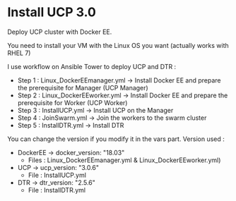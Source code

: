 # Install UCP 3.0
Deploy UCP cluster with Docker EE.

You need to install your VM with the Linux OS you want (actually works with RHEL 7)

I use workflow on Ansible Tower to deploy UCP and DTR :
* Step 1 : Linux_DockerEEmanager.yml -> Install Docker EE and prepare the prerequisite for Manager (UCP Manager)
* Step 2 : Linux_DockerEEworker.yml -> Install Docker EE and prepare the prerequisite for Worker (UCP Worker)
* Step 3 : InstallUCP.yml -> Install UCP on the Manager
* Step 4 : JoinSwarm.yml -> Join the workers to the swarm cluster
* Step 5 : InstallDTR.yml -> Install DTR

You can change the version if you modify it in the vars part.
Version used :
* DockerEE -> docker_version: "18.03" 
  * Files : Linux_DockerEEmanager.yml & Linux_DockerEEworker.yml)
* UCP -> ucp_version: "3.0.6"
  * File : InstallUCP.yml
* DTR -> dtr_version: "2.5.6"
  * File : InstallDTR.yml
